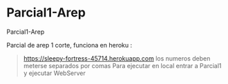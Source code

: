 # Parcial1-Arep
Parcial1-Arep

Parcial de arep 1 corte, funciona en heroku :
> https://sleepy-fortress-45714.herokuapp.com
los numeros deben meterse separados por comas
Para ejecutar en local entrar a Parcial1 y ejecutar WebServer
